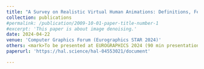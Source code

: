 ```yaml
---
title: "A Survey on Realistic Virtual Human Animations: Definitions, Features and Evaluations"
collection: publications
#permalink: /publication/2009-10-01-paper-title-number-1
#excerpt: 'This paper is about image denoising.'
date: 2024-04-22
venue: 'Computer Graphics Forum (Eurographics STAR 2024)'
others: <mark>To be presented at EUROGRAPHICS 2024 (90 min presentation)</mark>
paperurl: 'https://hal.science/hal-04553021/document'

---
```



